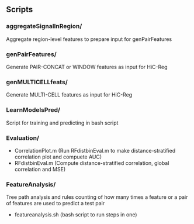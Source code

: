 ## Scripts
### aggregateSignalInRegion/
Aggregate region-level features to prepare input for genPairFeatures

### genPairFeatures/
Generate PAIR-CONCAT or WINDOW features as input for HiC-Reg

### genMULTICELLfeats/
Generate MULTI-CELL features as input for HiC-Reg

### LearnModelsPred/
Script for training and predicting in bash script

### Evaluation/
- CorrelationPlot.m (Run RFdistbinEval.m to make distance-stratified correlation plot and compuete AUC)
- RFdistbinEval.m (Compute distance-stratified correlation, global correlation and MSE)

### FeatureAnalysis/
Tree path analysis and rules counting of how many times a feature or a pair of features are used to predict a test pair
- featureanalysis.sh (bash script to run steps in one)
